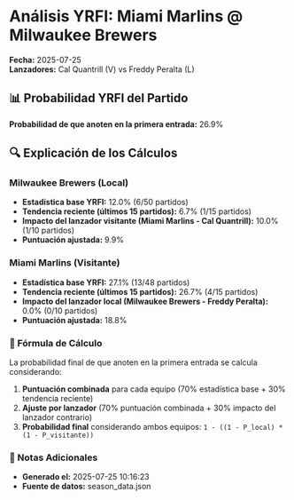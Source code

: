 # Análisis YRFI: Miami Marlins @ Milwaukee Brewers

**Fecha:** 2025-07-25  
**Lanzadores:** Cal Quantrill (V) vs Freddy Peralta (L)

## 📊 Probabilidad YRFI del Partido

**Probabilidad de que anoten en la primera entrada:** 26.9%

## 🔍 Explicación de los Cálculos

### Milwaukee Brewers (Local)
- **Estadística base YRFI:** 12.0% (6/50 partidos)
- **Tendencia reciente (últimos 15 partidos):** 6.7% (1/15 partidos)
- **Impacto del lanzador visitante (Miami Marlins - Cal Quantrill):** 10.0% (1/10 partidos)
- **Puntuación ajustada:** 9.9%

### Miami Marlins (Visitante)
- **Estadística base YRFI:** 27.1% (13/48 partidos)
- **Tendencia reciente (últimos 15 partidos):** 26.7% (4/15 partidos)
- **Impacto del lanzador local (Milwaukee Brewers - Freddy Peralta):** 0.0% (0/10 partidos)
- **Puntuación ajustada:** 18.8%

### 📝 Fórmula de Cálculo

La probabilidad final de que anoten en la primera entrada se calcula considerando:
1. **Puntuación combinada** para cada equipo (70% estadística base + 30% tendencia reciente)
2. **Ajuste por lanzador** (70% puntuación combinada + 30% impacto del lanzador contrario)
3. **Probabilidad final** considerando ambos equipos: `1 - ((1 - P_local) * (1 - P_visitante))`

### 📌 Notas Adicionales

- **Generado el:** 2025-07-25 10:16:23
- **Fuente de datos:** season_data.json
